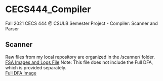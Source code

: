 # CECS444_Compiler
Fall 2021 CECS 444 @ CSULB Semester Project - Compiler: Scanner and Parser

## Scanner
Raw files from my local repository are organized in the /scanner/ folder.\
[FSA Images and Logs File](FSAs_Logs.pdf) Note: This file does not include the Full DFA, which is provided separately.\
[Full DFA Image](Scanner_FullDFA.png)
